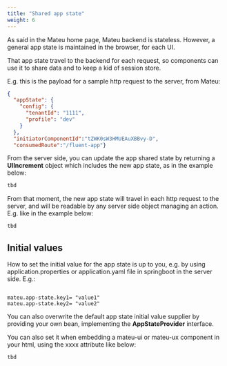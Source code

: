 ```yaml
---
title: "Shared app state"
weight: 6
---
```


As said in the Mateu home page, Mateu backend is stateless. However, a general app state is maintained in the browser, 
for each UI.

That app state travel to the backend for each request, so components can use it to share data and to keep a kid of 
session store.

E.g. this is the payload for a sample http request to the server, from Mateu:

```json
{
  "appState": {
    "config": {
      "tenantId": "1111",
      "profile": "dev"
    }
  },
  "initiatorComponentId":"tZWK0sW3HMUEAuXBBvy-D",
  "consumedRoute":"/fluent-app"}
```

From the server side, you can update the app shared state by returning a **UIIncrement** object which includes the new 
app state, as in the example below:

```java
tbd
```

From that moment, the new app state will travel in each http request to the server, and will be readable by any server
side object managing an action. E.g. like in the example below:

```java
tbd
```

## Initial values

How to set the initial value for the app state is up to you, e.g. by using application.properties or application.yaml 
file in springboot in the server side. E.g.:

```properties

mateu.app-state.key1= "value1"
mateu.app-state.key2= "value2"

```

You can also overwrite the default app state initial value supplier by providing your own bean, implementing the 
**AppStateProvider** interface.  

You can also set it when embedding a mateu-ui or mateu-ux component in your html,
using the xxxx attribute like below:

```html
tbd
```


